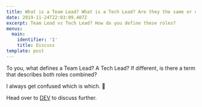 ```yaml
---
title: What is a Team Lead? What is a Tech Lead? Are they the same or different?
date: 2019-11-24T22:03:09.407Z
excerpt: Team Lead vs Tech Lead? How do you define these roles?
menus:
  main:
    identifier: '1'
    title: Discuss
template: post
---
```

To you, what defines a Team Lead? A Tech Lead? If different, is there a term that describes both roles combined?

I always get confused which is which. 🤔

Head over to [DEV](https://dev.to/cristinaruth/discuss-what-is-a-team-lead-what-is-a-tech-lead-are-they-the-same-or-different-139i) to discuss further.
